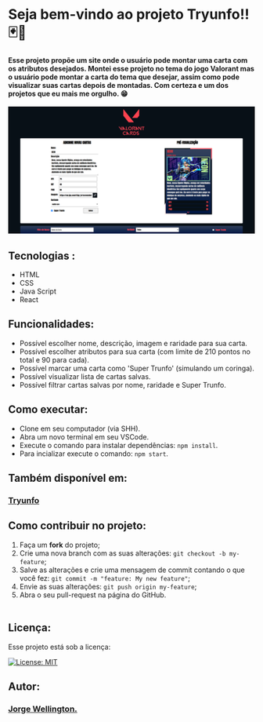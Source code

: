 # Seja bem-vindo ao projeto Tryunfo!!🃏🎴

#### Esse projeto propõe um site onde o usuário pode montar uma carta com os atributos desejados. Montei esse projeto no tema do jogo Valorant mas o usuário pode montar a carta do tema que desejar, assim como pode visualizar suas cartas depois de montadas. Com certeza e um dos projetos que eu mais me orgulho. 😁

<div style="margin-top:15px">
  <img alt="exibição do projeto" src="cap.png">
</div>

## Tecnologias :

<ul>
  <li>HTML</li>
  <li>CSS</li>
  <li>Java Script</li>
  <li>React</li>
</ul>

## Funcionalidades:

- Possível escolher nome, descrição, imagem e raridade para sua carta.
- Possível escolher atributos para sua carta (com limite de 210 pontos no total e 90 para cada).
- Possível marcar uma carta como 'Super Trunfo' (simulando um coringa).
- Possível visualizar lista de cartas salvas.
- Possível filtrar cartas salvas por nome, raridade e Super Trunfo.

## Como executar:

- Clone em seu computador (via SHH).
- Abra um novo terminal em seu VSCode.   
- Execute o comando para instalar dependências: `npm install`.
- Para incializar execute o comando: `npm start`.

## Também disponível em:

### <a href="https://tryunfo-kappa.vercel.app/" ><b>Tryunfo</b></a>
<a href="https://tryunfo-kappa.vercel.app/" ></a>

## Como contribuir no projeto:
  1. Faça um **fork** do projeto;
  2. Crie uma nova branch com as suas alterações: `git checkout -b my-feature`;
  3. Salve as alterações e crie uma mensagem de commit contando o que você fez: `git commit -m "feature: My new feature"`;
  4. Envie as suas alterações: `git push origin my-feature`;
  5. Abra o seu pull-request na página do GitHub.<br><br>

## Licença:

 Esse projeto está sob a licença: 

 [![License: MIT](https://img.shields.io/badge/License-MIT-yellow.svg)](https://opensource.org/licenses/MIT)

 ##  Autor:

### <a href="https://www.linkedin.com/in/jorge-reis-dev/" ><b>Jorge Wellington.</b></a>
<a href="https://www.linkedin.com/in/jorge-reis-dev/" ></a>
